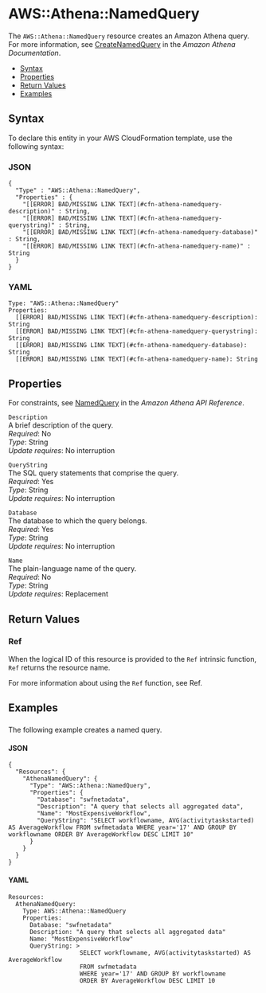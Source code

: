 # AWS::Athena::NamedQuery<a name="aws-resource-athena-namedquery"></a>

The `AWS::Athena::NamedQuery` resource creates an Amazon Athena query\. For more information, see [CreateNamedQuery](http://docs.aws.amazon.com/athena/latest/APIReference/API_CreateNamedQuery.html) in the *Amazon Athena Documentation*\.


+ [Syntax](#aws-resource-athena-namedquery-syntax)
+ [Properties](#aws-resource-athena-namedquery-properties)
+ [Return Values](#aws-resource-athena-namedquery-returnvalues)
+ [Examples](#aws-resource-athena-namedquery-examples)

## Syntax<a name="aws-resource-athena-namedquery-syntax"></a>

To declare this entity in your AWS CloudFormation template, use the following syntax:

### JSON<a name="aws-resource-athena-namedquery-syntax.json"></a>

```
{
  "Type" : "AWS::Athena::NamedQuery",
  "Properties" : {
    "[[ERROR] BAD/MISSING LINK TEXT](#cfn-athena-namedquery-description)" : String,
    "[[ERROR] BAD/MISSING LINK TEXT](#cfn-athena-namedquery-querystring)" : String,
    "[[ERROR] BAD/MISSING LINK TEXT](#cfn-athena-namedquery-database)" : String,
    "[[ERROR] BAD/MISSING LINK TEXT](#cfn-athena-namedquery-name)" : String
  }
}
```

### YAML<a name="aws-resource-athena-namedquery-syntax.yaml"></a>

```
Type: "AWS::Athena::NamedQuery"
Properties:
  [[ERROR] BAD/MISSING LINK TEXT](#cfn-athena-namedquery-description): String
  [[ERROR] BAD/MISSING LINK TEXT](#cfn-athena-namedquery-querystring): String
  [[ERROR] BAD/MISSING LINK TEXT](#cfn-athena-namedquery-database): String
  [[ERROR] BAD/MISSING LINK TEXT](#cfn-athena-namedquery-name): String
```

## Properties<a name="aws-resource-athena-namedquery-properties"></a>

For constraints, see [NamedQuery](http://docs.aws.amazon.com/athena/latest/APIReference/API_NamedQuery.html) in the *Amazon Athena API Reference*\.

`Description`  
A brief description of the query\.  
 *Required*: No  
 *Type*: String  
 *Update requires*: No interruption 

`QueryString`  
The SQL query statements that comprise the query\.  
 *Required*: Yes  
 *Type*: String  
 *Update requires*: No interruption 

`Database`  
The database to which the query belongs\.  
 *Required*: Yes  
 *Type*: String  
 *Update requires*: No interruption 

`Name`  
The plain\-language name of the query\.  
 *Required*: No  
 *Type*: String  
 *Update requires*: Replacement 

## Return Values<a name="aws-resource-athena-namedquery-returnvalues"></a>

### Ref<a name="w3ab2c21c10d104c11b3"></a>

When the logical ID of this resource is provided to the `Ref` intrinsic function, `Ref` returns the resource name\.

For more information about using the `Ref` function, see Ref\. 

## Examples<a name="aws-resource-athena-namedquery-examples"></a>

### <a name="aws-resource-athena-namedquery-example1"></a>

The following example creates a named query\.

#### JSON<a name="aws-resource-athena-namedquery-example1.json"></a>

```
{
  "Resources": {
    "AthenaNamedQuery": {
      "Type": "AWS::Athena::NamedQuery",
      "Properties": {
        "Database": "swfnetadata",
        "Description": "A query that selects all aggregated data",
        "Name": "MostExpensiveWorkflow",
        "QueryString": "SELECT workflowname, AVG(activitytaskstarted) AS AverageWorkflow FROM swfmetadata WHERE year='17' AND GROUP BY workflowname ORDER BY AverageWorkflow DESC LIMIT 10"
      }
    }
  }
}
```

#### YAML<a name="aws-resource-athena-namedquery-example1.yaml"></a>

```
Resources:
  AthenaNamedQuery:
    Type: AWS::Athena::NamedQuery
    Properties:
      Database: "swfnetadata"
      Description: "A query that selects all aggregated data"
      Name: "MostExpensiveWorkflow"
      QueryString: >
                    SELECT workflowname, AVG(activitytaskstarted) AS AverageWorkflow
                    FROM swfmetadata
                    WHERE year='17' AND GROUP BY workflowname
                    ORDER BY AverageWorkflow DESC LIMIT 10
```